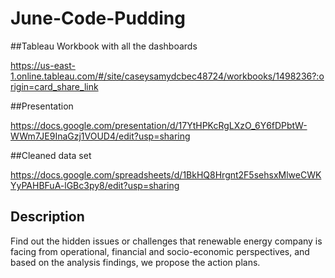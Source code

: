 # June-Code-Pudding

##Tableau Workbook with all the dashboards

https://us-east-1.online.tableau.com/#/site/caseysamydcbec48724/workbooks/1498236?:origin=card_share_link

##Presentation

https://docs.google.com/presentation/d/17YtHPKcRgLXzO_6Y6fDPbtW-WWm7JE9InaGzj1VOUD4/edit?usp=sharing

##Cleaned data set

https://docs.google.com/spreadsheets/d/1BkHQ8Hrgnt2F5sehsxMlweCWKYyPAHBFuA-lGBc3py8/edit?usp=sharing
## Description

Find out the hidden issues or challenges that renewable energy company is facing from operational, financial and socio-economic perspectives, and based on the analysis findings, we propose the action plans. 
